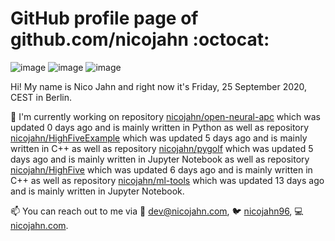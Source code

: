# GitHub profile page of <!-- github -->github.com/nicojahn<!-- github --> :octocat:

![image](https://img.shields.io/badge/in%20progress%20since-aug.%201996-blue?style=flat) ![image](https://img.shields.io/badge/runs%20on-caffeine-brown?style=flat&logo=buy-me-a-coffee&logoColor=brown) ![image](https://img.shields.io/badge/homepage-blank-white?style=flat&?link=https://nicojahn.com&link=https://nicojahn.com)

Hi! My name is <!-- name -->Nico Jahn<!-- name --> and right now it's <!-- date -->Friday, 25 September 2020, CEST<!-- date --> in <!-- city -->Berlin<!-- city -->.

🔭 I'm currently working on <!-- projects -->repository [nicojahn/open-neural-apc](https://github.com/nicojahn/open-neural-apc) which was updated 0 days ago and is mainly written in Python as well as repository [nicojahn/HighFiveExample](https://github.com/nicojahn/HighFiveExample) which was updated 5 days ago and is mainly written in C++ as well as repository [nicojahn/pygolf](https://github.com/nicojahn/pygolf) which was updated 5 days ago and is mainly written in Jupyter Notebook as well as repository [nicojahn/HighFive](https://github.com/nicojahn/HighFive) which was updated 6 days ago and is mainly written in C++ as well as repository [nicojahn/ml-tools](https://github.com/nicojahn/ml-tools) which was updated 13 days ago and is mainly written in Jupyter Notebook<!-- projects -->.

📫 You can reach out to me via <!-- contact -->:email: dev@nicojahn.com, :bird: [nicojahn96](https://twitter.com/nicojahn96), :computer: [nicojahn.com](https://nicojahn.com)<!-- contact -->.
